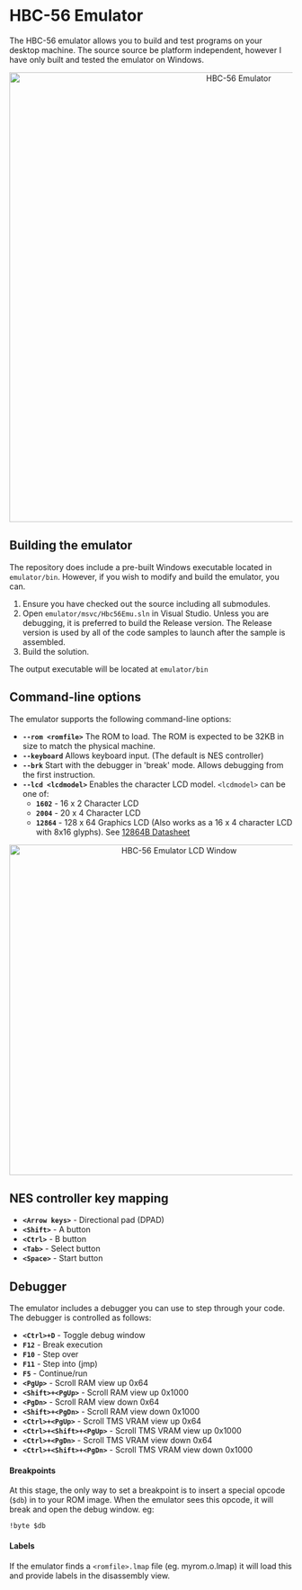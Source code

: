 

# HBC-56 Emulator

The HBC-56 emulator allows you to build and test programs on your desktop machine. The source source be platform independent, however I have only built and tested the emulator on Windows.

<p align="center"><img src="https://raw.githubusercontent.com/visrealm/vrEmuTms9918/main/res/mode1demo.gif" alt="HBC-56 Emulator" width="800px"></p>

## Building the emulator

The repository does include a pre-built Windows executable located in `emulator/bin`. However, if you wish to modify and build the emulator, you can.
1. Ensure you have checked out the source including all submodules. 
2. Open `emulator/msvc/Hbc56Emu.sln` in Visual Studio.
  Unless you are debugging, it is preferred to build the Release version. The Release version is used by all of the code samples to launch after the sample is assembled.
3. Build the solution.

The output executable will be located at  `emulator/bin`

## Command-line options

The emulator supports the following command-line options:

* **`--rom <romfile>`** The ROM to load. The ROM is expected to be 32KB in size to match the physical machine.
* **`--keyboard`** Allows keyboard input. (The default is NES controller)
* **`--brk`** Start with the debugger in 'break' mode. Allows debugging from the first instruction.
* **`--lcd <lcdmodel>`** Enables the character LCD model. 
 `<lcdmodel>` can be one of: 
  * **`1602`**  - 16 x 2 Character LCD
  * **`2004`**  - 20 x 4 Character LCD
  * **`12864`** - 128 x 64 Graphics LCD (Also works as a 16 x 4 character LCD with 8x16 glyphs).
  See [12864B Datasheet](https://www.exploreembedded.com/wiki/images/7/77/QC12864B.pdf)
<p align="center"><img src="https://visrealm.github.io/hbc-56/img/glcd_basic.gif" alt="HBC-56 Emulator LCD Window" width="588px"></p>

## NES controller key mapping
* **`<Arrow keys>`** - Directional pad (DPAD)
* **`<Shift>`** - A button
* **`<Ctrl>`** - B button
* **`<Tab>`** - Select button
* **`<Space>`** - Start button

## Debugger

The emulator includes a debugger you can use to step through your code. The debugger is controlled as follows:
* **`<Ctrl>+D`** - Toggle debug window
* **`F12`** - Break execution
* **`F10`** - Step over
* **`F11`** - Step into (jmp)
* **`F5`**  - Continue/run
* **`<PgUp>`** - Scroll RAM view up 0x64
* **`<Shift>+<PgUp>`** - Scroll RAM view up 0x1000
* **`<PgDn>`** - Scroll RAM view down 0x64
* **`<Shift>+<PgDn>`** - Scroll RAM view down 0x1000
* **`<Ctrl>+<PgUp>`** - Scroll TMS VRAM view up 0x64
* **`<Ctrl>+<Shift>+<PgUp>`** - Scroll TMS VRAM view up 0x1000
* **`<Ctrl>+<PgDn>`** - Scroll TMS VRAM view down 0x64
* **`<Ctrl>+<Shift>+<PgDn>`** - Scroll TMS VRAM view down 0x1000

#### Breakpoints
At this stage, the only way to set a breakpoint is to insert a special opcode (`$db`) in to your ROM image. When the emulator sees this opcode, it will break and open the debug window. eg:
```
!byte $db
```

#### Labels

If the emulator finds a `<romfile>.lmap` file (eg. myrom.o.lmap) it will load this and provide labels in the disassembly view.
